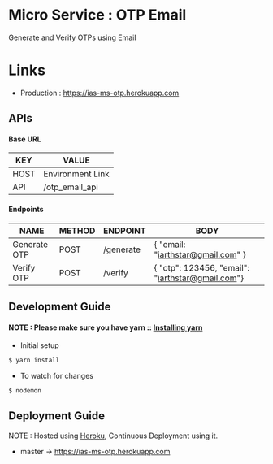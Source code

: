 # Micro Service : OTP Email

Generate and Verify OTPs using Email

# Links

* Production : https://ias-ms-otp.herokuapp.com

## APIs

#### Base URL

| KEY  |              VALUE               |
| ---- | -------------------------------- |
| HOST | Environment Link |
| API  | /otp_email_api                   |

#### Endpoints

|     NAME     | METHOD | ENDPOINT  |                       BODY                       |
| ------------ | ------ | --------- | ------------------------------------------------ |
| Generate OTP | POST   | /generate | { "email: "iarthstar@gmail.com" }                |
| Verify OTP   | POST   | /verify   | { "otp": 123456, "email": "iarthstar@gmail.com"} |


## Development Guide

#### NOTE : Please make sure you have yarn :: [Installing yarn](https://yarnpkg.com/en/docs/install)

* Initial setup

```bash
$ yarn install
```

* To watch for changes

```bash
$ nodemon
```

## Deployment Guide
NOTE : Hosted using [Heroku](https://heroku.com), Continuous Deployment using it.

  * master -> https://ias-ms-otp.herokuapp.com